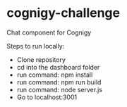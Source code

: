 # cognigy-challenge
Chat component for Cognigy

Steps to run locally:
  - Clone repository
  - cd into the dashboard folder
  - run command: npm install
  - run command: npm run build
  - run command: node server.js
  - Go to localhost:3001
